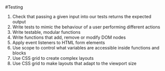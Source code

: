 #Testing
1. Check that passing a given input into our tests returns the expected output
2. Write tests to mimic the behaviour of a user performing different actions
3. Write testable, modular functions
4. Write functions that add, remove or modify DOM nodes
5. Apply event listeners to HTML form elements
6. Use scope to control what variables are accessible inside functions and blocks
7. Use CSS grid to create complex layouts
8. Use CSS grid to make layouts that adapt to the viewport size
